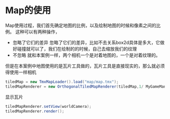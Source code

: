 # Map的使用

Map使用过程，我们首先确定地图的比例，以及绘制地图的时候和像素之间的比例。
这种可以有两种操作，
- 忽略了它们的差异
忽略了它们的差异，比如不去关系box2d具体是多大，它做好碰撞就可以了，我们在绘制的的时候，自己去缩放我们的纹理
- 不忽略
就和本案例一样，两个相机一个是对着地图的，一个是对着纹理的。

但是在本案例中地图使用的是瓦片工具做的，瓦片工具是直接现实的，那么就必须得使用一样相机
```java
tiledMap = new TmxMapLoader().load("map/map.tmx");
tiledMapRenderer = new OrthogonalTiledMapRenderer(tiledMap,1/ MyGameManager.PPM,spriteBatch);
```

显示瓦片
```java
tiledMapRenderer.setView(worldCamera);
tiledMapRenderer.render();
```